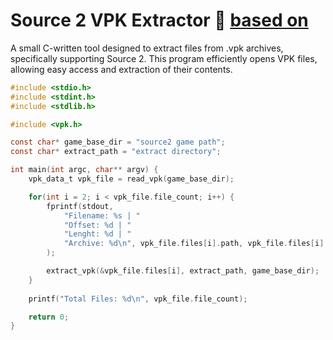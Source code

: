# Source 2 VPK Extractor 🤔 [based on](https://developer.valvesoftware.com/wiki/VPK)
A small C-written tool designed to extract files from .vpk archives, specifically supporting Source 2. This program efficiently opens VPK files, allowing easy access and extraction of their contents.

```c
#include <stdio.h>
#include <stdint.h>
#include <stdlib.h>

#include <vpk.h>

const char* game_base_dir = "source2 game path";
const char* extract_path = "extract directory";

int main(int argc, char** argv) {
    vpk_data_t vpk_file = read_vpk(game_base_dir);

    for(int i = 2; i < vpk_file.file_count; i++) {
        fprintf(stdout, 
            "Filename: %s | "
            "Offset: %d | "
            "Lenght: %d | "
            "Archive: %d\n", vpk_file.files[i].path, vpk_file.files[i].cur, vpk_file.files[i].lenght, vpk_file.files[i].archive_index
        );

        extract_vpk(&vpk_file.files[i], extract_path, game_base_dir);
    }
    
    printf("Total Files: %d\n", vpk_file.file_count);

    return 0;
}
```